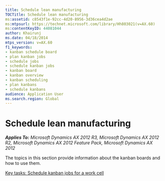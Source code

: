 ```yaml
---
title: Schedule lean manufacturing
TOCTitle: Schedule lean manufacturing
ms:assetid: c8543f1e-92cc-4d20-8956-3d36cea4d2ae
ms:mtpsurl: https://technet.microsoft.com/library/Hh803021(v=AX.60)
ms:contentKeyID: 44081044
author: Khairunj
ms.date: 04/18/2014
mtps_version: v=AX.60
f1_keywords:
- kanban schedule board
- plan kanban jobs
- schedule jobs
- schedule kanban jobs
- kanban board
- kanban overview
- kanban scheduling
- plan kanbans
- schedule kanbans
audience: Application User
ms.search.region: Global
---
```


# Schedule lean manufacturing 


_**Applies To:** Microsoft Dynamics AX 2012 R3, Microsoft Dynamics AX 2012 R2, Microsoft Dynamics AX 2012 Feature Pack, Microsoft Dynamics AX 2012_

The topics in this section provide information about the kanban boards and how to use them.

[Key tasks: Schedule kanban jobs for a work cell](key-tasks-schedule-kanban-jobs-for-a-work-cell.md)

  


